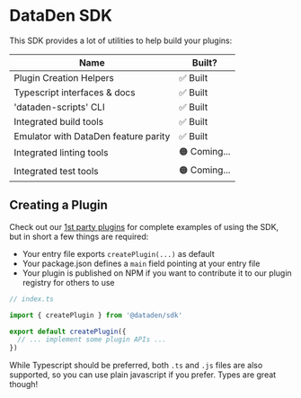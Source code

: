 # DataDen SDK

This SDK provides a lot of utilities to help build your plugins:

| Name                                 | Built?      |
| ------------------------------------ | ----------- |
| Plugin Creation Helpers              | ✅ Built     |
| Typescript interfaces & docs         | ✅ Built     |
| 'dataden-scripts' CLI                  | ✅ Built     |
| Integrated build tools               | ✅ Built     |
| Emulator with DataDen feature parity | ✅ Built     |
| Integrated linting tools             | 🟠 Coming... |
| Integrated test tools                | 🟠 Coming... |

## Creating a Plugin

Check out our [1st party plugins](https://github.com/Nick-Lucas/dataden-plugins) for complete examples of using the SDK, but in short a few things are required:

* Your entry file exports `createPlugin(...)` as default
* Your package.json defines a `main` field pointing at your entry file
* Your plugin is published on NPM if you want to contribute it to our plugin registry for others to use

```js
// index.ts

import { createPlugin } from '@dataden/sdk'

export default createPlugin({
  // ... implement some plugin APIs ...
})

```

While Typescript should be preferred, both `.ts` and `.js` files are also supported, so you can use plain javascript if you prefer. Types are great though!
